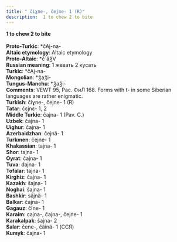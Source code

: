 ```yaml
---
title: " čiɣne-, čejne- 1 (R)"
description:  1 to chew 2 to bite
---
```

<p data-pagefind-weight="0.5">
<strong> 1 to chew 2 to bite</strong><br><br>
<strong>Proto-Turkic</strong>:  *čAj-na-<br>
<strong>Altaic etymology</strong>:  Altaic etymology<br>
<strong> Proto-Altaic</strong>:  *č`ăǯV<br>
<strong>Russian meaning</strong>:  1 жевать 2 кусать<br>
<strong>Turkic</strong>:  *čAj-na-<br>
<strong>Mongolian</strong>:  *ǯaǯi-<br>
<strong>Tungus-Manchu</strong>:  *ǯaǯi-<br>
<strong>Comments</strong>:  VEWT 95, Рас. ФиЛ 168. Forms with t- in some Siberian languages are rather enigmatic.<br>
<strong>Turkish</strong>:  čiɣne-, čejne- 1 (R)<br>
<strong>Tatar</strong>:  čɛjnɛ- 1, 2<br>
<strong>Middle Turkic</strong>:  čajna- 1 (Pav. C.)<br>
<strong>Uzbek</strong>:  čajna- 1<br>
<strong>Uighur</strong>:  čajna- 1<br>
<strong>Azerbaidzhan</strong>:  čejnä- 1<br>
<strong>Turkmen</strong>:  čejne- 1<br>
<strong>Khakassian</strong>:  tajna- 1<br>
<strong>Shor</strong>:  tajna- 1<br>
<strong>Oyrat</strong>:  čajna- 1<br>
<strong>Tuva</strong>:  dajna- 1<br>
<strong>Tofalar</strong>:  tajna- 1<br>
<strong>Kirghiz</strong>:  čajna- 1<br>
<strong>Kazakh</strong>:  šajna- 1<br>
<strong>Noghai</strong>:  šajna- 1<br>
<strong>Bashkir</strong>:  säjnä- 1<br>
<strong>Balkar</strong>:  čajna- 1<br>
<strong>Gagauz</strong>:  čīne- 1<br>
<strong>Karaim</strong>:  cajna-, čajna-, čejne- 1<br>
<strong>Karakalpak</strong>:  šajna- 2<br>
<strong>Salar</strong>:  čene-, čäinä- 1 (ССЯ)<br>
<strong>Kumyk</strong>:  čajna- 1<br>

</p>
